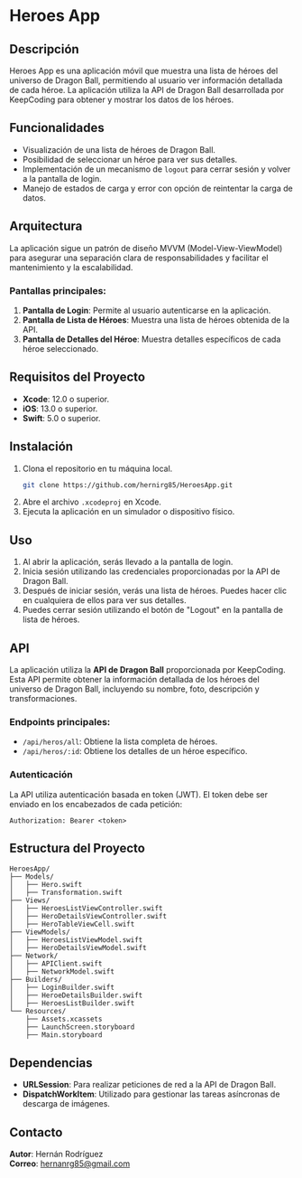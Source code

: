 
# Heroes App

## Descripción
Heroes App es una aplicación móvil que muestra una lista de héroes del universo de Dragon Ball, permitiendo al usuario ver información detallada de cada héroe. La aplicación utiliza la API de Dragon Ball desarrollada por KeepCoding para obtener y mostrar los datos de los héroes.

## Funcionalidades
- Visualización de una lista de héroes de Dragon Ball.
- Posibilidad de seleccionar un héroe para ver sus detalles.
- Implementación de un mecanismo de `logout` para cerrar sesión y volver a la pantalla de login.
- Manejo de estados de carga y error con opción de reintentar la carga de datos.

## Arquitectura
La aplicación sigue un patrón de diseño MVVM (Model-View-ViewModel) para asegurar una separación clara de responsabilidades y facilitar el mantenimiento y la escalabilidad.

### Pantallas principales:
1. **Pantalla de Login**: Permite al usuario autenticarse en la aplicación.
2. **Pantalla de Lista de Héroes**: Muestra una lista de héroes obtenida de la API.
3. **Pantalla de Detalles del Héroe**: Muestra detalles específicos de cada héroe seleccionado.

## Requisitos del Proyecto
- **Xcode**: 12.0 o superior.
- **iOS**: 13.0 o superior.
- **Swift**: 5.0 o superior.

## Instalación
1. Clona el repositorio en tu máquina local.
   ```bash
   git clone https://github.com/hernirg85/HeroesApp.git
   ```
2. Abre el archivo `.xcodeproj` en Xcode.
3. Ejecuta la aplicación en un simulador o dispositivo físico.

## Uso
1. Al abrir la aplicación, serás llevado a la pantalla de login.
2. Inicia sesión utilizando las credenciales proporcionadas por la API de Dragon Ball.
3. Después de iniciar sesión, verás una lista de héroes. Puedes hacer clic en cualquiera de ellos para ver sus detalles.
4. Puedes cerrar sesión utilizando el botón de "Logout" en la pantalla de lista de héroes.

## API
La aplicación utiliza la **API de Dragon Ball** proporcionada por KeepCoding. Esta API permite obtener la información detallada de los héroes del universo de Dragon Ball, incluyendo su nombre, foto, descripción y transformaciones.

### Endpoints principales:
- `/api/heros/all`: Obtiene la lista completa de héroes.
- `/api/heros/:id`: Obtiene los detalles de un héroe específico.

### Autenticación
La API utiliza autenticación basada en token (JWT). El token debe ser enviado en los encabezados de cada petición:

```http
Authorization: Bearer <token>
```

## Estructura del Proyecto
```
HeroesApp/
├── Models/
│   ├── Hero.swift
│   ├── Transformation.swift
├── Views/
│   ├── HeroesListViewController.swift
│   ├── HeroDetailsViewController.swift
│   ├── HeroTableViewCell.swift
├── ViewModels/
│   ├── HeroesListViewModel.swift
│   ├── HeroDetailsViewModel.swift
├── Network/
│   ├── APIClient.swift
│   ├── NetworkModel.swift
├── Builders/
│   ├── LoginBuilder.swift
│   ├── HeroeDetailsBuilder.swift
│   ├── HeroesListBuilder.swift
└── Resources/
    ├── Assets.xcassets
    ├── LaunchScreen.storyboard
    ├── Main.storyboard
```

## Dependencias
- **URLSession**: Para realizar peticiones de red a la API de Dragon Ball.
- **DispatchWorkItem**: Utilizado para gestionar las tareas asíncronas de descarga de imágenes.

## Contacto
**Autor**: Hernán Rodríguez  
**Correo**: [hernanrg85@gmail.com](mailto:hernanrg85@gmail.com)

